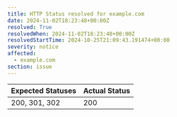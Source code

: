 ```yaml
---
title: HTTP Status resolved for example.com
date: 2024-11-02T18:23:48+00:00Z
resolved: True
resolvedWhen: 2024-11-02T18:23:48+00:00Z
resolvedStartTime: 2024-10-25T21:09:43.191474+00:00
severity: notice
affected:
  - example.com
section: issue
---
```


| Expected Statuses | Actual Status  |
|-------------------|----------------|
| 200, 301, 302 | 200 |
